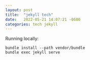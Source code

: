```yaml
---
layout: post
title:  "jekyll tech"
date:   2022-05-21 14:07:21 -0600
categories: tech jekyll
---
```


Running locally:
```
bundle install --path vendor/bundle
bundle exec jekyll serve
```
